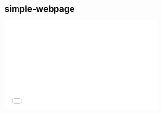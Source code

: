 # simple-webpage
<iframe width="100%" height="300" src="//jsfiddle.net/JonniWalker/6vce5fbh/23/embedded/" allowfullscreen="allowfullscreen" allowpaymentrequest frameborder="0"></iframe>
